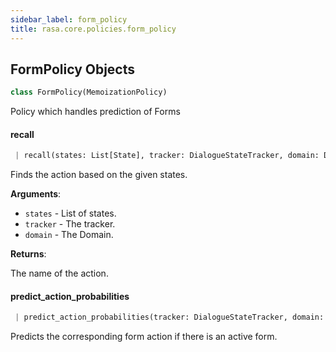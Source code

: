 ```yaml
---
sidebar_label: form_policy
title: rasa.core.policies.form_policy
---
```


## FormPolicy Objects

```python
class FormPolicy(MemoizationPolicy)
```

Policy which handles prediction of Forms

#### recall

```python
 | recall(states: List[State], tracker: DialogueStateTracker, domain: Domain) -> Optional[Text]
```

Finds the action based on the given states.

**Arguments**:

- `states` - List of states.
- `tracker` - The tracker.
- `domain` - The Domain.
  

**Returns**:

  The name of the action.

#### predict\_action\_probabilities

```python
 | predict_action_probabilities(tracker: DialogueStateTracker, domain: Domain, interpreter: NaturalLanguageInterpreter, **kwargs: Any, ,) -> PolicyPrediction
```

Predicts the corresponding form action if there is an active form.

